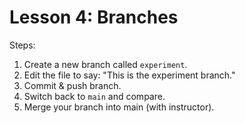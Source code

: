 # Lesson 4: Branches

Steps:
1. Create a new branch called `experiment`.
2. Edit the file to say: "This is the experiment branch."
3. Commit & push branch.
4. Switch back to `main` and compare.
5. Merge your branch into main (with instructor).

